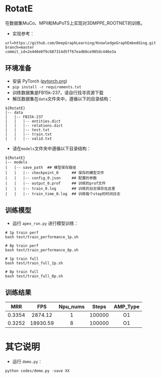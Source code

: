# RotatE

在数据集MuCo、MPII和MuPoTS上实现对3DMPPE_ROOTNET的训练。
- 实现参考：
```
url=https://github.com/DeepGraphLearning/KnowledgeGraphEmbedding.git
branch=master
commit_id=2e440e0f9c687314d5ff67ead68ce985dc446e3a
```

## 环境准备

- 安装 PyTorch ([pytorch.org](http://pytorch.org))
- `pip install -r requirements.txt`
- 训练数据集是FB15k-237，请自行找寻资源下载
- 解压数据集在`data`文件夹中，遵循以下的目录结构：
```
${RotatE}
|-- data
|   |-- FB15k-237
|   |   |-- entities.dict
|   |   |-- relations.dict
|   |   |-- test.txt
|   |   |-- train.txt
|   |   |-- valid.txt
```
- 请在`models`文件夹中遵循以下目录结构：
```
${RotatE}
|-- models
|   |-- save_path  ## 模型保存路径
|   |   |-- checkpoint_0      ## 保存的模型文件
|   |   |-- config_0.json     ## 配置的参数
|   |   |-- output_0.prof     ## 训练的prof文件
|   |   |-- train_0.log       ## 训练的日志保存在这里
|   |   |-- train_time_0.log  ## 训练每个step的时间日志

```

## 训练模型

- 运行 `apex_run.py` 进行模型训练：

```
# 1p train perf
bash test/train_performance_1p.sh

# 8p train perf
bash test/train_performance_8p.sh

# 1p train full
bash test/train_full_1p.sh

# 8p train full
bash test/train_full_8p.sh

```

## 训练结果

| MRR    | FPS       | Npu_nums | Steps   | AMP_Type |
| :------: | :------:  | :------: | :------: | :------: |
|    0.3354     |2874.12      | 1        | 100000      | O1       |
|       0.3252  | 18930.59       | 8        | 100000      | O1       |

# 其它说明 # 

- 运行 `demo.py`：
```
python codes/demo.py -save XX
```

